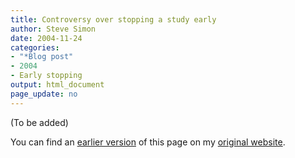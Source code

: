 ```yaml
---
title: Controversy over stopping a study early
author: Steve Simon
date: 2004-11-24
categories:
- "*Blog post"
- 2004
- Early stopping
output: html_document
page_update: no
---
```


(To be added)

<!---More--->

You can find an [earlier version][sim1] of this page on my [original website][sim2].

[sim1]: http://www.pmean.com/03/EarlyStopping1.html
[sim2]: http://www.pmean.com/original_site.html
